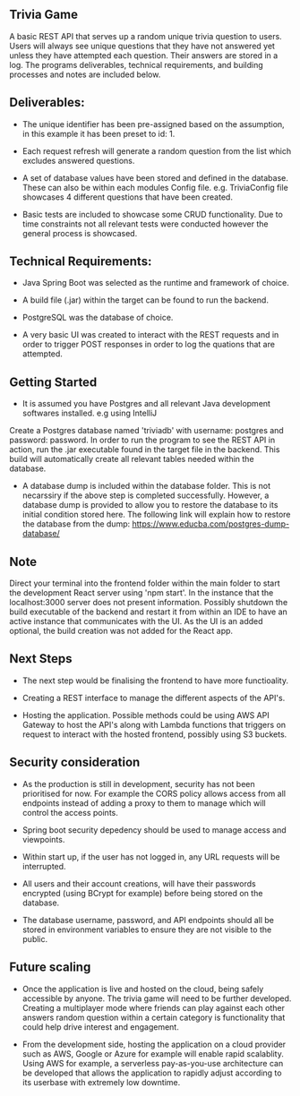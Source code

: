 ## **Trivia Game**

A basic REST API that serves up a random unique trivia question to users. Users will always see unique questions that they have not answered yet unless they have attempted each question. Their answers are stored in a log. The programs deliverables, technical requirements, and building processes and notes are included below.

## Deliverables:

- The unique identifier has been pre-assigned based on the assumption, in this example it has been preset to id: 1.

- Each request refresh will generate a random question from the list which excludes answered questions.

- A set of database values have been stored and defined in the database. These can also be within each modules Config file. e.g. TriviaConfig file showcases 4 different questions that have been created.

- Basic tests are included to showcase some CRUD functionality. Due to time constraints not all relevant tests were conducted however the general process is showcased.

## Technical Requirements:

- Java Spring Boot was selected as the runtime and framework of choice.

- A build file (.jar) within the target can be found to run the backend.

- PostgreSQL was the database of choice.

- A very basic UI was created to interact with the REST requests and in order to trigger POST responses in order to log the quations that are attempted.

## **Getting Started**

- It is assumed you have Postgres and all relevant Java development softwares installed. e.g using IntelliJ

Create a Postgres database named 'triviadb' with username: postgres and password: password. In order to run the program to see the REST API in action, run the .jar executable found in the target file in the backend. This build will automatically create all relevant tables needed within the database. 

- A database dump is included within the database folder. This is not necarssiry if the above step is completed successfully. However, a database dump is provided to allow you to restore the database to its initial condition stored here. The following link will explain how to restore the database from the dump: https://www.educba.com/postgres-dump-database/

## **Note**

Direct your terminal into the frontend folder within the main folder to start the development React server using 'npm start'. In the instance that the localhost:3000 server does not present information. Possibly shutdown the build executable of the backend and restart it from within an IDE to have an active instance that communicates with the UI. As the UI is an added optional, the build creation was not added for the React app.

## **Next Steps**

- The next step would be finalising the frontend to have more functioality.

- Creating a REST interface to manage the different aspects of the API's.

- Hosting the application. Possible methods could be using AWS API Gateway to host the API's along with Lambda functions that triggers on request to interact with the hosted frontend, possibly using S3 buckets.

## **Security consideration**

- As the production is still in development, security has not been prioritised for now. For example the CORS policy allows access from all endpoints instead of adding a proxy to them to manage which will control the access points.

- Spring boot security depedency should be used to manage access and viewpoints.

- Within start up, if the user has not logged in, any URL requests will be interrupted.

- All users and their account creations, will have their passwords encrypted (using BCrypt for example) before being stored on the database. 

- The database username, password, and API endpoints should all be stored in environment variables to ensure they are not visible to the public.

## **Future scaling**

- Once the application is live and hosted on the cloud, being safely accessible by anyone. The trivia game will need to be further developed. Creating a multiplayer mode where friends can play against each other answers random question within a certain category is functionality that could help drive interest and engagement.

- From the development side, hosting the application on a cloud provider such as AWS, Google or Azure for example will enable rapid scalablity. Using AWS for example, a serverless pay-as-you-use architecture can be developed that allows the application to rapidly adjust according to its userbase with extremely low downtime. 





